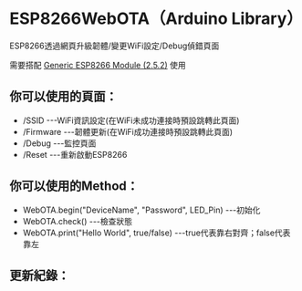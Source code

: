 # ESP8266WebOTA（Arduino Library）
ESP8266透過網頁升級韌體/變更WiFi設定/Debug偵錯頁面

需要搭配 [Generic ESP8266 Module (2.5.2)](https://arduino-esp8266.readthedocs.io/en/2.5.2/installing.html) 使用
  
## 你可以使用的頁面：
   * /SSID     ---WiFi資訊設定(在WiFi未成功連接時預設跳轉此頁面)
   * /Firmware ---韌體更新(在WiFi成功連接時預設跳轉此頁面)
   * /Debug    ---監控頁面
   * /Reset    ---重新啟動ESP8266
   
## 你可以使用的Method：
   * WebOTA.begin("DeviceName", "Password", LED_Pin)    ---初始化
   * WebOTA.check()   ---檢查狀態
   * WebOTA.print("Hello World", true/false)    ---true代表靠右對齊；false代表靠左
   
## 更新紀錄：
